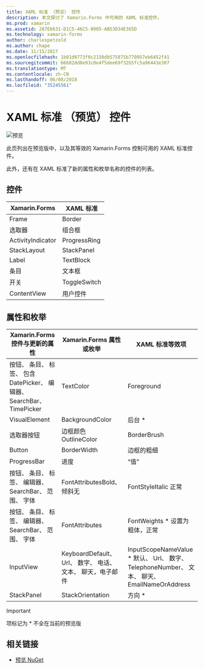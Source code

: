 ```yaml
---
title: XAML 标准 （预览） 控件
description: 本文探讨了 Xamarin.Forms 中可用的 XAML 标准控件。
ms.prod: xamarin
ms.assetid: 287E6631-D1C5-46C5-8905-AB53D34E365D
ms.technology: xamarin-forms
author: charlespetzold
ms.author: chape
ms.date: 11/15/2017
ms.openlocfilehash: 1b01d0773f0c2150db575875b770957eb6452f41
ms.sourcegitcommit: 66682dd8e93c0e4f5dee69f32b5fc5a96443e307
ms.translationtype: MT
ms.contentlocale: zh-CN
ms.lasthandoff: 06/08/2018
ms.locfileid: "35245561"
---
```

# <a name="xaml-standard-preview-controls"></a>XAML 标准 （预览） 控件

![预览](~/media/shared/preview.png)

此页列出在预览版中，以及其等效的 Xamarin.Forms 控制可用的 XAML 标准控件。

此外，还有在 XAML 标准了新的属性和枚举名称的控件的列表。

## <a name="controls"></a>控件

|Xamarin.Forms|XAML 标准|
|--- |--- |
|Frame|Border|
|选取器|组合框|
|ActivityIndicator|ProgressRing|
|StackLayout|StackPanel|
|Label|TextBlock|
|条目|文本框|
|开关|ToggleSwitch|
|ContentView|用户控件|


## <a name="properties-and-enumerations"></a>属性和枚举

|Xamarin.Forms 控件与更新的属性|Xamarin.Forms 属性或枚举|XAML 标准等效项|
|--- |--- |--- |
|按钮、 条目、 标签、 包含 DatePicker、 编辑器、 SearchBar、 TimePicker|TextColor|Foreground|
|VisualElement|BackgroundColor|后台 *|
|选取器按钮|边框颜色 OutlineColor|BorderBrush|
|Button|BorderWidth|边框的粗细|
|ProgressBar|进度|“值”|
|按钮、 条目、 标签、 编辑器、 SearchBar、 范围、 字体|FontAttributesBold、 倾斜无|FontStyleItalic 正常|
|按钮、 条目、 标签、 编辑器、 SearchBar、 范围、 字体|FontAttributes|FontWeights * 设置为粗体，正常|
|InputView|KeyboardDefault、 Url、 数字、 电话、 文本、 聊天，电子邮件|InputScopeNameValue * 默认、 Url、 数字、 TelephoneNumber、 文本、 聊天、 EmailNameOrAddress|
|StackPanel|StackOrientation|方向 *|

> [!IMPORTANT]
> 项标记为 * 不全在当前的预览版

## <a name="related-links"></a>相关链接

- [预览 NuGet](https://aka.ms/xf-xamlstandard-nuget)
